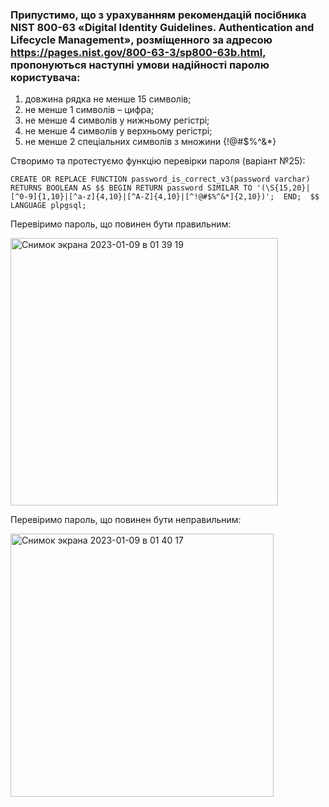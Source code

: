 ### Припустимо, що з урахуванням рекомендацій посібника NIST 800-63 «Digital Identity Guidelines. Authentication and Lifecycle Management», розміщенного за адресою https://pages.nist.gov/800-63-3/sp800-63b.html, пропонуються наступні умови надійності паролю користувача:

1) довжина рядка не менше 15 символів;
2) не менше 1 символів – цифра;
3) не менше 4 символів у нижньому регістрі;
4) не менше 4 символів у верхньому регістрі;
5) не менше 2 спеціальних символів з множини {!@#$%^&*}

Створимо та протестуємо функцію перевірки пароля (варіант №25):

`CREATE OR REPLACE FUNCTION password_is_correct_v3(password varchar) RETURNS BOOLEAN AS $$ BEGIN RETURN password SIMILAR TO '(\S{15,20}|[^0-9]{1,10}|[^a-z]{4,10}|[^A-Z]{4,10}|[^!@#$%^&*]{2,10})'; 
END; 
$$ LANGUAGE plpgsql;`

Перевіримо пароль, що повинен бути правильним:

<img width="428" alt="Снимок экрана 2023-01-09 в 01 39 19" src="https://user-images.githubusercontent.com/46464830/211224721-68f9d198-fb2e-4b75-850f-12f5f5121b01.png">

Перевіримо пароль, що повинен бути неправильним:

<img width="421" alt="Снимок экрана 2023-01-09 в 01 40 17" src="https://user-images.githubusercontent.com/46464830/211224765-7110d983-8f48-475d-ac6f-9691bf76d676.png">
